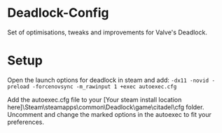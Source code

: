 # Deadlock-Config
Set of optimisations, tweaks and improvements for Valve's Deadlock.

# Setup
Open the launch options for deadlock in steam and add:
```-dx11 -novid -preload -forcenovsync -m_rawinput 1 +exec autoexec.cfg```

Add the autoexec.cfg file to your 
[Your steam install location here]\Steam\steamapps\common\Deadlock\game\citadel\cfg folder.
Uncomment and change the marked options in the autoexec to fit your preferences.
